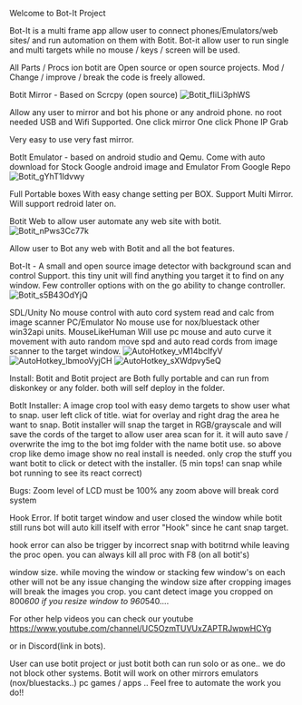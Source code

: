 Welcome to Bot-It Project

Bot-It is a multi frame app allow user to connect phones/Emulators/web sites/ and run automation on them with Botit.
Bot-it allow user to run single and multi targets while no mouse / keys / screen will be used.

All Parts / Procs ion botit are Open source or open source projects.
Mod / Change / improve / break the code is freely allowed.

Botit Mirror - Based on Scrcpy (open source)
![Botit_fIiLi3phWS](https://user-images.githubusercontent.com/52171360/78451435-79b04f80-763a-11ea-8bf1-e0657323d967.png)

Allow any user to mirror and bot his phone or any android phone.
no root needed 
USB and Wifi Supported.
One click mirror
One click Phone IP Grab

Very easy to use very fast mirror.

BotIt Emulator - based on android studio and Qemu. Come with auto download for Stock Google android image and Emulator From Google Repo
![Botit_gYhT1Idvwy](https://user-images.githubusercontent.com/52171360/78451444-859c1180-763a-11ea-9bf1-61309476f77f.png)

Full Portable boxes With easy change setting per BOX.
Support Multi Mirror.
Will support redroid later on.


Botit Web to allow user automate any web site with botit.
![Botit_nPws3Cc77k](https://user-images.githubusercontent.com/52171360/81484393-e8fcfe80-91f9-11ea-9f43-920be0b9c18f.png)

Allow user to Bot any web with Botit and all the bot features.

Bot-It - A small and open source image detector with background scan and control Support.
this tiny unit will find anything you target it to find on any window.
Few controller options with on the go ability to change controller.
![Botit_s5B43OdYjQ](https://user-images.githubusercontent.com/52171360/78451454-964c8780-763a-11ea-9d2f-0d6b520de9c7.png)

SDL/Unity No mouse control with auto cord system read and calc from image scanner
PC/Emulator No mouse use for nox/bluestack other win32api units.
MouseLikeHuman Will use pc mouse and auto curve it movement with auto random move spd and auto read cords from image scanner to the target window.
![AutoHotkey_vM14bcIfyV](https://user-images.githubusercontent.com/52171360/81484415-18137000-91fa-11ea-99e1-7eaf724ec4e7.png)
![AutoHotkey_lbmooVyjCH](https://user-images.githubusercontent.com/52171360/81484418-1b0e6080-91fa-11ea-9181-2e96902fd507.png)
![AutoHotkey_sXWdpvy5eQ](https://user-images.githubusercontent.com/52171360/81484419-1f3a7e00-91fa-11ea-837b-df846af8db1e.png)



Install:
Botit and Botit project are Both fully portable and can run from diskonkey or any folder.
both will self deploy in the folder.

BotIt Installer:
A image crop tool with easy demo targets to show user what to snap.
user left click of title. wiat for overlay and right drag the area he want to snap.
Botit installer will snap the target in RGB/grayscale and will save the cords of the target to allow user area scan for it.
it will auto save / overwrite the img to the bot img folder with the name botit use.
so above crop like demo image show no real install is needed. only crop the stuff you  want botit to click or detect with the installer. (5 min tops! can snap while bot running to see its react correct)

Bugs:
Zoom level of LCD must be 100% any zoom above will break cord system

Hook Error. If botit target window and user closed the window while botit still runs bot will auto kill itself with error "Hook" since he cant snap target.

hook error can also be trigger by incorrect snap with botitrnd while leaving the proc open.
you can always kill all proc with F8 (on all botit's)

window size. while moving the window or stacking few window's on each other will not be any issue
changing the window size after cropping images will break the images you crop.
you cant detect image you cropped on 800*600 if you resize window to 960*540....

For other help videos you can check our youtube
https://www.youtube.com/channel/UC5OzmTUVUxZAPTRJwpwHCYg

or in Discord(link in bots).

User can use botit project or just botit both can run solo or as one..
we do not block other systems.
Botit will work on other mirrors emulators (nox/bluestacks..) pc games / apps ..
Feel free to automate the work you do!!
